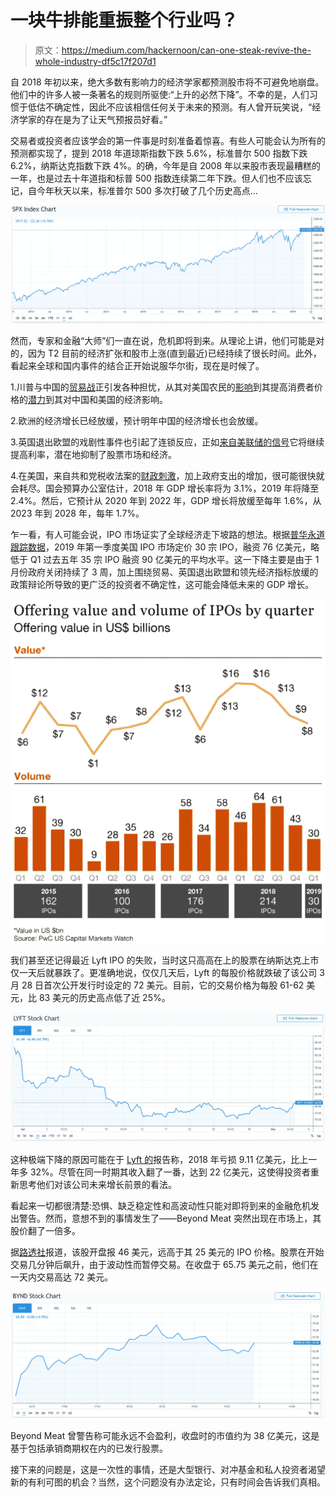 # 一块牛排能重振整个行业吗？

> 原文：<https://medium.com/hackernoon/can-one-steak-revive-the-whole-industry-df5c17f207d1>

自 2018 年初以来，绝大多数有影响力的经济学家都预测股市将不可避免地崩盘。他们中的许多人被一条著名的规则所驱使:“上升的必然下降”。不幸的是，人们习惯于低估不确定性，因此不应该相信任何关于未来的预测。有人曾开玩笑说，“经济学家的存在是为了让天气预报员好看。”

交易者或投资者应该学会的第一件事是时刻准备着惊喜。有些人可能会认为所有的预测都实现了，提到 2018 年道琼斯指数下跌 5.6%，标准普尔 500 指数下跌 6.2%，纳斯达克指数下跌 4%。的确，今年是自 2008 年以来股市表现最糟糕的一年，也是过去十年道指和标普 500 指数连续第二年下跌。但人们也不应该忘记，自今年秋天以来，标准普尔 500 多次打破了几个历史高点…

![](img/6088913884f938123e6913bf902be86f.png)

然而，专家和金融“大师”们一直在说，危机即将到来。从理论上讲，他们可能是对的，因为 T2 目前的经济扩张和股市上涨(直到最近)已经持续了很长时间。此外，看起来全球和国内事件的结合正开始说服华尔街，现在是时候了。

1.川普与中国的[贸易战](https://www.vox.com/2018/10/9/17955106/imf-economy-trump-trade-war-growth)正引发各种担忧，从其对美国农民的[影响](https://www.vox.com/policy-and-politics/2018/11/27/18114566/trump-trade-war-china-farm-bankruptcy)到其提高消费者价格的[潜力](https://www.vox.com/policy-and-politics/2018/11/29/18117792/trump-china-tariffs-xi-g20-trade-war)到其对中国和美国的经济影响。

2.欧洲的经济增长已经放缓，预计明年中国的经济增长也会放缓。

3.英国退出欧盟的戏剧性事件也引起了连锁反应，正如[来自美联储的信号](https://www.vox.com/policy-and-politics/2018/11/28/18116652/trump-fed-jay-powell)它将继续提高利率，潜在地抑制了股票市场和经济。

4.在美国，来自共和党税收法案的[财政刺激](https://www.vox.com/policy-and-politics/2018/12/3/18118225/republican-tax-cut-bill-economic-stimulus)，加上政府支出的增加，很可能很快就会耗尽。国会预算办公室估计，2018 年 GDP 增长率将为 3.1%，2019 年将降至 2.4%。然后，它预计从 2020 年到 2022 年，GDP 增长将放缓至每年 1.6%，从 2023 年到 2028 年，每年 1.7%。

乍一看，有人可能会说，IPO 市场证实了全球经济走下坡路的想法。根据[普华永道跟踪数据](https://www.pwc.com/us/en/services/deals/capital-markets-watch-quarterly.html)，2019 年第一季度美国 IPO 市场定价 30 宗 IPO，融资 76 亿美元，略低于 Q1 过去五年 35 宗 IPO 融资 90 亿美元的平均水平。这一下降主要是由于 1 月份政府关闭持续了 3 周，加上围绕贸易、英国退出欧盟和领先经济指标放缓的政策辩论所导致的更广泛的投资者不确定性，这可能会降低未来的 GDP 增长。

![](img/ecfa6375f0da26d070230e3163dea2d7.png)

我们甚至还记得最近 Lyft IPO 的失败，当时这只高高在上的股票在纳斯达克上市仅一天后就暴跌了。更准确地说，仅仅几天后，Lyft 的每股价格就跌破了该公司 3 月 28 日首次公开发行时设定的 72 美元。目前，它的交易价格为每股 61-62 美元，比 83 美元的历史高点低了近 25%。

![](img/cf4c69029af11bb86214aabb05c3f4f8.png)

这种极端下降的原因可能在于 [Lyft 的](https://www.tradingview.com/symbols/NASDAQ-LYFT/)报告称，2018 年亏损 9.11 亿美元，比上一年多 32%。尽管在同一时期其收入翻了一番，达到 22 亿美元，这使得投资者重新思考他们对该公司未来增长前景的看法。

看起来一切都很清楚:恐惧、缺乏稳定性和高波动性只能对即将到来的金融危机发出警告。然而，意想不到的事情发生了——Beyond Meat 突然出现在市场上，其股价翻了一倍多。

据[路透社](https://www.reuters.com/article/us-beyondmeat-ipo/beyond-meats-share-price-more-than-doubles-in-vegan-burger-makers-ipo-idUSKCN1S81P4)报道，该股开盘报 46 美元，远高于其 25 美元的 IPO 价格。股票在开始交易几分钟后飙升，由于波动性而暂停交易。在收盘于 65.75 美元之前，他们在一天内交易高达 72 美元。

![](img/8a2069b492115c5ed9c6900cf0601078.png)

Beyond Meat 曾警告称可能永远不会盈利，收盘时的市值约为 38 亿美元，这是基于包括承销商期权在内的已发行股票。

接下来的问题是，这是一次性的事情，还是大型银行、对冲基金和私人投资者渴望新的有利可图的机会？当然，这个问题没有办法定论，只有时间会告诉我们真相。
